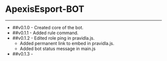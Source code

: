 # ApexisEsport-BOT
---
- ##v0.1.0 - Created core of the bot.
- ##v0.1.1 - Added rule command.
- ##v0.1.2 - Edited role ping in pravidla.js.
  - Added permanent link to embed in pravidla.js.
  - Added bot status message in main.js
- ##v0.1.3 - 

